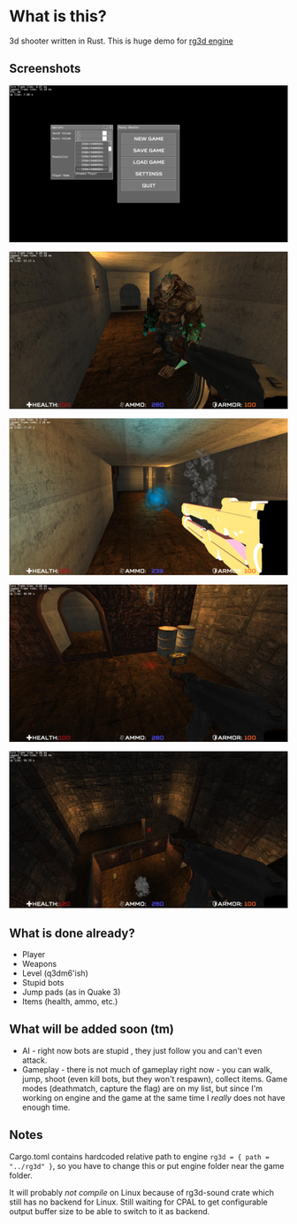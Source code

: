 # What is this?

3d shooter written in Rust. This is huge demo for [rg3d engine](https://github.com/mrDIMAS/rg3d)

## Screenshots

![1](pics/1.jpg?raw=true "Game 1")

![2](pics/2.jpg?raw=true "Game 2")

![3](pics/3.jpg?raw=true "Game 3")

![4](pics/4.jpg?raw=true "Game 4")

![5](pics/5.jpg?raw=true "Game 5")

## What is done already?

- Player 
- Weapons
- Level (q3dm6'ish)
- Stupid bots
- Jump pads (as in Quake 3)
- Items (health, ammo, etc.)

## What will be added soon (tm)

- AI - right now bots are stupid , they just follow you and can't even attack.
- Gameplay - there is not much of gameplay right now - you can walk, jump, shoot (even kill bots, but they won't respawn), collect items. Game modes (deathmatch, capture the flag) are on my list, but since I'm working on engine and the game at the same time I *really* does not have enough time. 

## Notes

Cargo.toml contains hardcoded relative path to engine `rg3d = { path = "../rg3d" }`, so you have to change this or put engine folder near the game folder.

It will probably *not compile* on Linux because of rg3d-sound crate which still has no backend for Linux. Still waiting for CPAL to get configurable output buffer size to be able to switch to it as backend.